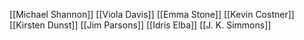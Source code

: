 [[Michael Shannon]]
[[Viola Davis]]
[[Emma Stone]]
[[Kevin Costner]]
[[Kirsten Dunst]]
[[Jim Parsons]]
[[Idris Elba]]
[[J. K. Simmons]]
